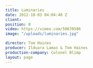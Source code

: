 ```yaml
---
title: Luminaries
date: 2012-10-03 04:04:48 Z
client:
position: 0
video: https://vimeo.com/50670586
image: "/uploads/luminaries.jpg"

director: Tom Haines
producer: Ilduara Lamas & Tom Haines
production-company: Colonel Blimp
layout: page
---
```


